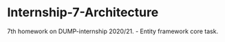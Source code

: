 # Internship-7-Architecture
7th homework on DUMP-internship 2020/21. -  Entity framework core task.
